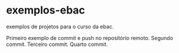 # exemplos-ebac
exemplos de projetos para o curso da ebac.

Primeiro exemplo de commit e push no repositório remoto.
Segundo commit.
Terceiro commit.
Quarto commit.

